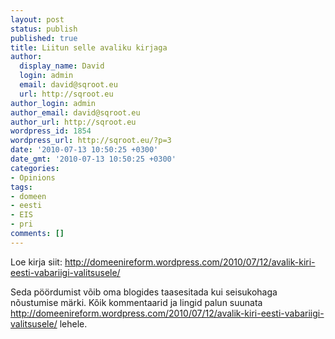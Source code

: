 ```yaml
---
layout: post
status: publish
published: true
title: Liitun selle avaliku kirjaga
author:
  display_name: David
  login: admin
  email: david@sqroot.eu
  url: http://sqroot.eu
author_login: admin
author_email: david@sqroot.eu
author_url: http://sqroot.eu
wordpress_id: 1854
wordpress_url: http://sqroot.eu/?p=3
date: '2010-07-13 10:50:25 +0300'
date_gmt: '2010-07-13 10:50:25 +0300'
categories:
- Opinions
tags:
- domeen
- eesti
- EIS
- pri
comments: []
---
```

<p>Loe kirja siit: <a href="http://domeenireform.wordpress.com/2010/07/12/avalik-kiri-eesti-vabariigi-valitsusele/">http://domeenireform.wordpress.com/2010/07/12/avalik-kiri-eesti-vabariigi-valitsusele/</a></p>
<p>Seda pöördumist võib oma blogides taasesitada kui seisukohaga nõustumise märki. Kõik kommentaarid ja lingid palun suunata <a href="http://domeenireform.wordpress.com/2010/07/12/avalik-kiri-eesti-vabariigi-valitsusele/">http://domeenireform.wordpress.com/2010/07/12/avalik-kiri-eesti-vabariigi-valitsusele/</a> lehele.</p>
